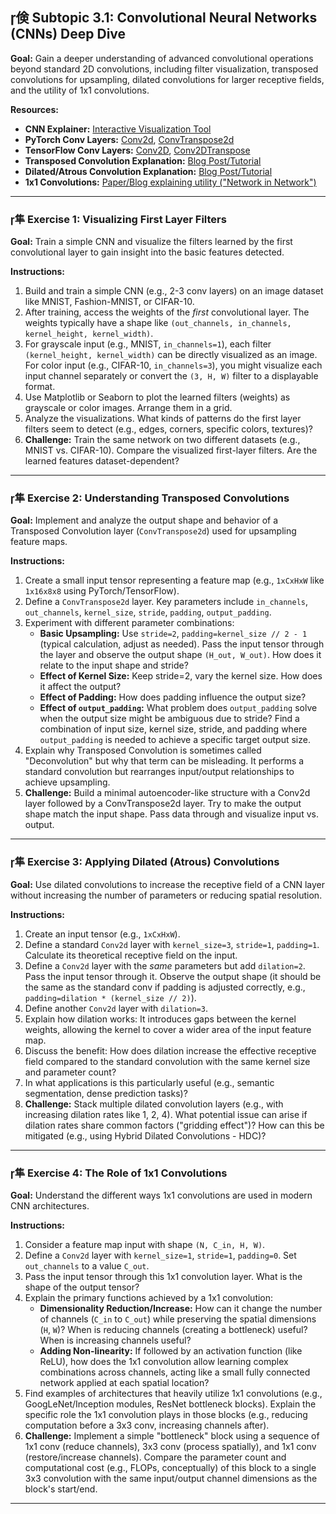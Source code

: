 ## 倹 Subtopic 3.1: Convolutional Neural Networks (CNNs) Deep Dive

**Goal:** Gain a deeper understanding of advanced convolutional operations beyond standard 2D convolutions, including filter visualization, transposed convolutions for upsampling, dilated convolutions for larger receptive fields, and the utility of 1x1 convolutions.

**Resources:**

* **CNN Explainer:** [Interactive Visualization Tool](https://poloclub.github.io/cnn-explainer/)
* **PyTorch Conv Layers:** [Conv2d](https://pytorch.org/docs/stable/generated/torch.nn.Conv2d.html), [ConvTranspose2d](https://pytorch.org/docs/stable/generated/torch.nn.ConvTranspose2d.html)
* **TensorFlow Conv Layers:** [Conv2D](https://www.tensorflow.org/api_docs/python/tf/keras/layers/Conv2D), [Conv2DTranspose](https://www.tensorflow.org/api_docs/python/tf/keras/layers/Conv2DTranspose)
* **Transposed Convolution Explanation:** [Blog Post/Tutorial](https://towardsdatascience.com/what-is-transposed-convolutional-layer-40e5e6e31c11)
* **Dilated/Atrous Convolution Explanation:** [Blog Post/Tutorial](https://towardsdatascience.com/review-dilated-convolution-semantic-segmentation-9d5a5bd768f5)
* **1x1 Convolutions:** [Paper/Blog explaining utility ("Network in Network")](https://arxiv.org/abs/1312.4400)

---

### 隼 **Exercise 1: Visualizing First Layer Filters**

**Goal:** Train a simple CNN and visualize the filters learned by the first convolutional layer to gain insight into the basic features detected.

**Instructions:**

1.  Build and train a simple CNN (e.g., 2-3 conv layers) on an image dataset like MNIST, Fashion-MNIST, or CIFAR-10.
2.  After training, access the weights of the *first* convolutional layer. The weights typically have a shape like `(out_channels, in_channels, kernel_height, kernel_width)`.
3.  For grayscale input (e.g., MNIST, `in_channels=1`), each filter `(kernel_height, kernel_width)` can be directly visualized as an image. For color input (e.g., CIFAR-10, `in_channels=3`), you might visualize each input channel separately or convert the `(3, H, W)` filter to a displayable format.
4.  Use Matplotlib or Seaborn to plot the learned filters (weights) as grayscale or color images. Arrange them in a grid.
5.  Analyze the visualizations. What kinds of patterns do the first layer filters seem to detect (e.g., edges, corners, specific colors, textures)?
6.  **Challenge:** Train the same network on two different datasets (e.g., MNIST vs. CIFAR-10). Compare the visualized first-layer filters. Are the learned features dataset-dependent?

---

### 隼 **Exercise 2: Understanding Transposed Convolutions**

**Goal:** Implement and analyze the output shape and behavior of a Transposed Convolution layer (`ConvTranspose2d`) used for upsampling feature maps.

**Instructions:**

1.  Create a small input tensor representing a feature map (e.g., `1xCxHxW` like `1x16x8x8` using PyTorch/TensorFlow).
2.  Define a `ConvTranspose2d` layer. Key parameters include `in_channels`, `out_channels`, `kernel_size`, `stride`, `padding`, `output_padding`.
3.  Experiment with different parameter combinations:
    * **Basic Upsampling:** Use `stride=2`, `padding=kernel_size // 2 - 1` (typical calculation, adjust as needed). Pass the input tensor through the layer and observe the output shape `(H_out, W_out)`. How does it relate to the input shape and stride?
    * **Effect of Kernel Size:** Keep stride=2, vary the kernel size. How does it affect the output?
    * **Effect of Padding:** How does padding influence the output size?
    * **Effect of `output_padding`:** What problem does `output_padding` solve when the output size might be ambiguous due to stride? Find a combination of input size, kernel size, stride, and padding where `output_padding` is needed to achieve a specific target output size.
4.  Explain why Transposed Convolution is sometimes called "Deconvolution" but why that term can be misleading. It performs a standard convolution but rearranges input/output relationships to achieve upsampling.
5.  **Challenge:** Build a minimal autoencoder-like structure with a Conv2d layer followed by a ConvTranspose2d layer. Try to make the output shape match the input shape. Pass data through and visualize input vs. output.

---

### 隼 **Exercise 3: Applying Dilated (Atrous) Convolutions**

**Goal:** Use dilated convolutions to increase the receptive field of a CNN layer without increasing the number of parameters or reducing spatial resolution.

**Instructions:**

1.  Create an input tensor (e.g., `1xCxHxW`).
2.  Define a standard `Conv2d` layer with `kernel_size=3`, `stride=1`, `padding=1`. Calculate its theoretical receptive field on the input.
3.  Define a `Conv2d` layer with the *same* parameters but add `dilation=2`. Pass the input tensor through it. Observe the output shape (it should be the same as the standard conv if padding is adjusted correctly, e.g., `padding=dilation * (kernel_size // 2)`).
4.  Define another `Conv2d` layer with `dilation=3`.
5.  Explain how dilation works: It introduces gaps between the kernel weights, allowing the kernel to cover a wider area of the input feature map.
6.  Discuss the benefit: How does dilation increase the effective receptive field compared to the standard convolution with the same kernel size and parameter count?
7.  In what applications is this particularly useful (e.g., semantic segmentation, dense prediction tasks)?
8.  **Challenge:** Stack multiple dilated convolution layers (e.g., with increasing dilation rates like 1, 2, 4). What potential issue can arise if dilation rates share common factors ("gridding effect")? How can this be mitigated (e.g., using Hybrid Dilated Convolutions - HDC)?

---

### 隼 **Exercise 4: The Role of 1x1 Convolutions**

**Goal:** Understand the different ways 1x1 convolutions are used in modern CNN architectures.

**Instructions:**

1.  Consider a feature map input with shape `(N, C_in, H, W)`.
2.  Define a `Conv2d` layer with `kernel_size=1`, `stride=1`, `padding=0`. Set `out_channels` to a value `C_out`.
3.  Pass the input tensor through this 1x1 convolution layer. What is the shape of the output tensor?
4.  Explain the primary functions achieved by a 1x1 convolution:
    * **Dimensionality Reduction/Increase:** How can it change the number of channels (`C_in` to `C_out`) while preserving the spatial dimensions (`H`, `W`)? When is reducing channels (creating a bottleneck) useful? When is increasing channels useful?
    * **Adding Non-linearity:** If followed by an activation function (like ReLU), how does the 1x1 convolution allow learning complex combinations across channels, acting like a small fully connected network applied at each spatial location?
5.  Find examples of architectures that heavily utilize 1x1 convolutions (e.g., GoogLeNet/Inception modules, ResNet bottleneck blocks). Explain the specific role the 1x1 convolution plays in those blocks (e.g., reducing computation before a 3x3 conv, increasing channels after).
6.  **Challenge:** Implement a simple "bottleneck" block using a sequence of 1x1 conv (reduce channels), 3x3 conv (process spatially), and 1x1 conv (restore/increase channels). Compare the parameter count and computational cost (e.g., FLOPs, conceptually) of this block to a single 3x3 convolution with the same input/output channel dimensions as the block's start/end.

---